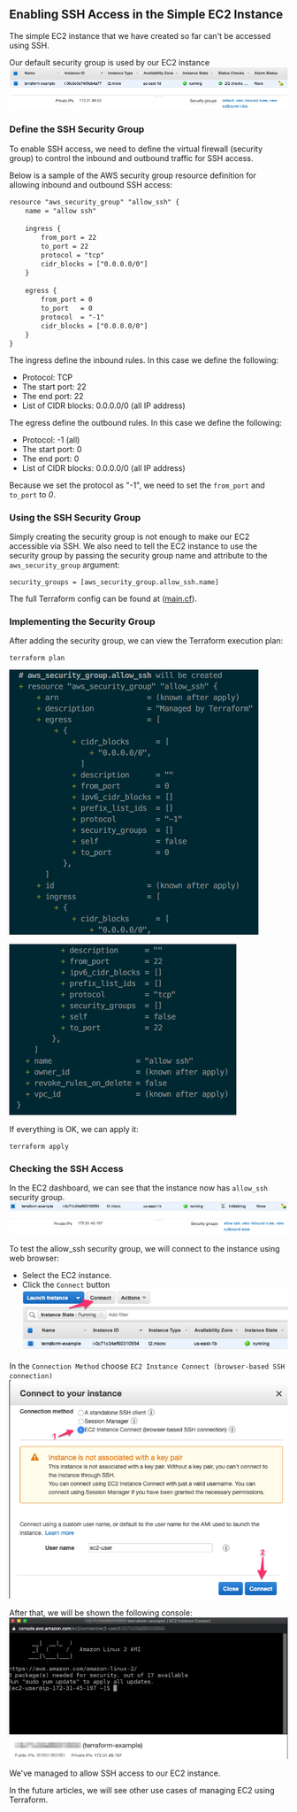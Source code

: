 ## Enabling SSH Access in the Simple EC2 Instance

The simple EC2 instance that we have created so far can't be accessed using SSH.

Our default security group is used by our EC2 instance
![Default Security Group](../images/simple-ssh/tf-ss-01.png)


### Define the SSH Security Group
To enable SSH access, we need to define the virtual firewall (security group) to control the inbound and outbound traffic for SSH access.

Below is a sample of the AWS security group resource definition for allowing inbound and outbound SSH access:
```
resource "aws_security_group" "allow_ssh" {
	name = "allow ssh"

	ingress {
		from_port = 22
		to_port = 22
		protocol = "tcp"
		cidr_blocks = ["0.0.0.0/0"]
	}

	egress {
		from_port = 0
		to_port   = 0
		protocol  = "-1"
		cidr_blocks = ["0.0.0.0/0"]
	}
}
```

The ingress define the inbound rules. In this case we define the following:
- Protocol: TCP
- The start port: 22
- The end port: 22
- List of CIDR blocks: 0.0.0.0/0 (all IP address)

The egress define the outbound rules. In this case we define the following:
- Protocol: -1 (all)
- The start port: 0
- The end port: 0
- List of CIDR blocks: 0.0.0.0/0 (all IP address)

Because we set the protocol as "-1", we need to set the `from_port` and `to_port` to *0*.

### Using the SSH Security Group

Simply creating the security group is not enough to make our EC2 accessible via SSH. We also need to tell the EC2 instance to use the security group by passing the security group name and attribute to the `aws_security_group` argument:

```
security_groups = [aws_security_group.allow_ssh.name]
```

The full Terraform config can be found at ([main.cf](../configs/simple-ssh/main.tf)).

### Implementing the Security Group 

After adding the security group, we can view the Terraform execution plan:
```
terraform plan
```

![Terraform Plan-1](../images/simple-ssh/tf-ss-02.png)

![Terraform Plan-2](../images/simple-ssh/tf-ss-03.png)

If everything is OK, we can apply it:
```
terraform apply
```

### Checking the SSH Access

In the EC2 dashboard, we can see that the instance now has `allow_ssh` security group.
![EC2 allow_ssh Security Group](../images/simple-ssh/tf-ss-04.png)

To test the allow_ssh security group, we will connect to the instance using web browser:
- Select the EC2 instance.
- Click the `Connect` button
![EC2 Connect](../images/simple-ssh/tf-ss-05.png)

In the `Connection Method` choose `EC2 Instance Connect (browser-based SSH connection)`
![EC2 Connection Method](../images/simple-ssh/tf-ss-06.png)

After that, we will be shown the following console:
![Browser-based SSH Connection](../images/simple-ssh/tf-ss-07.png)

We've managed to allow SSH access to our EC2 instance.

In the future articles, we will see other use cases of managing EC2 using Terraform.